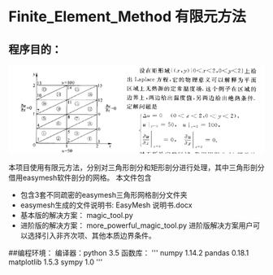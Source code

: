 # Finite_Element_Method 有限元方法
## 程序目的：
![](https://github.com/yellowyellowyao/-Finite_Element_Method/blob/master/picture/%E6%95%B0%E5%AD%A6%E9%97%AE%E9%A2%98%E6%8F%8F%E8%BF%B0.png)

本项目使用有限元方法，分别对三角形剖分和矩形剖分进行处理，其中三角形剖分借用easymesh软件剖分的网格。
本文件包含
- 包含3套不同疏密的easymesh三角形网格剖分文件夹
- easymesh生成的文件说明书:  EasyMesh 说明书.docx
- 基本版的解决方案： magic_tool.py
- 进阶版的解决方案： more_powerful_magic_tool.py
进阶版解决方案用户可以选择引入非齐次项、其他本质边界条件。

##编程环境：
编译器：python 3.5
函数库：
    '''
    numpy 1.14.2
		pandas 0.18.1
		matplotlib 1.5.3
		sympy 1.0
    '''



